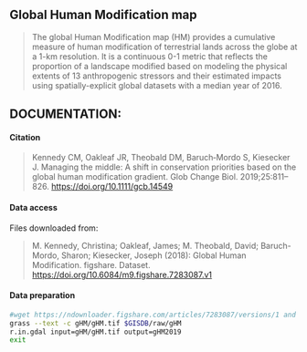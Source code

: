 ## Global Human Modification map

> The global Human Modification map (HM) provides a cumulative measure of human modification of terrestrial lands across the globe at a 1-km resolution. It is a continuous 0-1 metric that reflects the proportion of a landscape modified based on modeling the physical extents of 13 anthropogenic stressors and their estimated impacts using spatially-explicit global datasets with a median year of 2016.

## DOCUMENTATION:

#### Citation

> Kennedy CM, Oakleaf JR, Theobald DM, Baruch‐Mordo S, Kiesecker J. Managing the middle: A shift in conservation priorities based on the global human modification gradient. Glob Change Biol. 2019;25:811–826. https://doi.org/10.1111/gcb.14549

#### Data access

Files downloaded from:
> M. Kennedy, Christina; Oakleaf, James; M. Theobald, David; Baruch-Mordo, Sharon; Kiesecker, Joseph (2018): Global Human Modification. figshare. Dataset. https://doi.org/10.6084/m9.figshare.7283087.v1

#### Data preparation

```sh
#wget https://ndownloader.figshare.com/articles/7283087/versions/1 and unzip
grass --text -c gHM/gHM.tif $GISDB/raw/gHM
r.in.gdal input=gHM/gHM.tif output=gHM2019
exit
```
